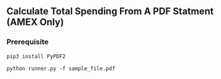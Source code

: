 ## Calculate Total Spending From A PDF Statment (AMEX Only)

### Prerequisite

`pip3 install PyPDF2`

`python runner.py -f sample_file.pdf`
